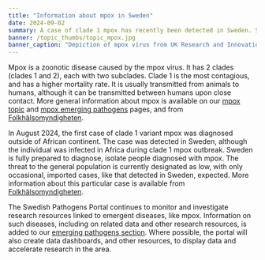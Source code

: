 ```yaml
---
title: "Information about mpox in Sweden"
date: 2024-09-02
summary: A case of clade 1 mpox has recently been detected in Sweden. See here to see the resources currently available on the Swedish Pathogens Portal.
banner: /topic_thumbs/topic_mpox.jpg
banner_caption: "Depiction of mpox virus from UK Research and Innovation."
---
```


Mpox is a zoonotic disease caused by the mpox virus. It has 2 clades (clades 1 and 2), each with two subclades. Clade 1 is the most contagious, and has a higher mortality rate. It is usually transmitted from animals to humans, although it can be transmitted between humans upon close contact. More general information about mpox is available on our [mpox topic](/topics/mpox/) and [mpox emerging pathogens](/pathogens/mpox/) pages, and from [Folkhälsomyndigheten](https://www.folkhalsomyndigheten.se/the-public-health-agency-of-sweden/communicable-disease-control/disease-information-about-mpox/).

In August 2024, the first case of clade 1 variant mpox was diagnosed outside of African continent. The case was detected in Sweden, although the individual was infected in Africa during clade 1 mpox outbreak. Sweden is fully prepared to diagnose, isolate people diagnosed with mpox. The threat to the general population is currently designated as low, with only occasional, imported cases, like that detected in Sweden, expected. More information about this particular case is available from [Folkhälsomyndigheten](https://www.folkhalsomyndigheten.se/the-public-health-agency-of-sweden/communicable-disease-control/disease-information-about-mpox/one-case-of-mpox-clade-i-reported-in-sweden/).

The Swedish Pathogens Portal continues to monitor and investigate research resources linked to emergent diseases, like mpox. Information on such diseases, including on related data and other research resources, is added to our [emerging pathogens section](/pathogens/). Where possible, the portal will also create data dashboards, and other resources, to display data and accelerate research in the area.
